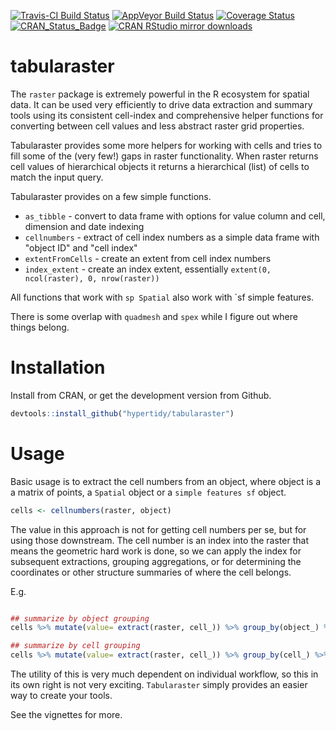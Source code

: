 
<!-- README.md is generated from README.Rmd. Please edit that file -->
[![Travis-CI Build Status](https://travis-ci.org/hypertidy/tabularaster.svg?branch=master)](https://travis-ci.org/hypertidy/tabularaster) [![AppVeyor Build Status](https://ci.appveyor.com/api/projects/status/github/mdsumner/tabularaster?branch=master&svg=true)](https://ci.appveyor.com/project/mdsumner/tabularaster) [![Coverage Status](https://img.shields.io/codecov/c/github/hypertidy/tabularaster/master.svg)](https://codecov.io/github/hypertidy/tabularaster?branch=master) [![CRAN\_Status\_Badge](http://www.r-pkg.org/badges/version/tabularaster)](https://cran.r-project.org/package=tabularaster) [![CRAN RStudio mirror downloads](http://cranlogs.r-pkg.org/badges/tabularaster)](http://www.r-pkg.org/pkg/tabularaster)

tabularaster
============

The `raster` package is extremely powerful in the R ecosystem for spatial data. It can be used very efficiently to drive data extraction and summary tools using its consistent cell-index and comprehensive helper functions for converting between cell values and less abstract raster grid properties.

Tabularaster provides some more helpers for working with cells and tries to fill some of the (very few!) gaps in raster functionality. When raster returns cell values of hierarchical objects it returns a hierarchical (list) of cells to match the input query.

Tabularaster provides on a few simple functions.

-   `as_tibble` - convert to data frame with options for value column and cell, dimension and date indexing
-   `cellnumbers` - extract of cell index numbers as a simple data frame with "object ID" and "cell index"
-   `extentFromCells` - create an extent from cell index numbers
-   `index_extent` - create an index extent, essentially `extent(0, ncol(raster), 0, nrow(raster))`

All functions that work with `sp Spatial` also work with \`sf simple features.

There is some overlap with `quadmesh` and `spex` while I figure out where things belong.

Installation
============

Install from CRAN, or get the development version from Github.

``` r
devtools::install_github("hypertidy/tabularaster")
```

Usage
=====

Basic usage is to extract the cell numbers from an object, where object is a a matrix of points, a `Spatial` object or a `simple features sf` object.

``` r
cells <- cellnumbers(raster, object)
```

The value in this approach is not for getting cell numbers per se, but for using those downstream. The cell number is an index into the raster that means the geometric hard work is done, so we can apply the index for subsequent extractions, grouping aggregations, or for determining the coordinates or other structure summaries of where the cell belongs.

E.g.

``` r

## summarize by object grouping
cells %>% mutate(value= extract(raster, cell_)) %>% group_by(object_) %>% summarize(mean(value))

## summarize by cell grouping
cells %>% mutate(value= extract(raster, cell_)) %>% group_by(cell_) %>% summarize(mean(value))
```

The utility of this is very much dependent on individual workflow, so this in its own right is not very exciting. `Tabularaster` simply provides an easier way to create your tools.

See the vignettes for more.
